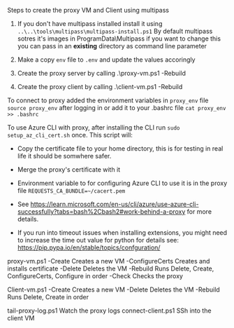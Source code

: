 Steps to create the proxy VM and Client using multipass
1. If you don't have multipass installed install it using `..\..\tools\multipass\multipass-install.ps1`
   By default multipass sotres it's images in ProgramData\Multipass if you want to change this you can pass in an **existing** directory as command line parameter
   
2. Make a copy `env` file to `.env` and update the values accoringly
3. Create the proxy server by calling .\proxy-vm.ps1 -Rebuild
4. Create the proxy client by calling .\client-vm.ps1 -Rebuild

To connect to proxy added the environment variables in `proxy_env` file
`source proxy_env` after logging in or add it to your .bashrc file `cat proxy_env >> .bashrc`

To use Azure CLI with proxy, after installing the CLI run `sudo setup_az_cli_cert.sh` once.  This script will: 
   * Copy the certificate file to your home directory, this is for testing in real life it should be somwhere safer.
   * Merge the proxy's certificate with it
   * Environment variable to for configuring Azure CLI to use it is in the proxy file `REQUESTS_CA_BUNDLE=~/cacert.pem`
  * See https://learn.microsoft.com/en-us/cli/azure/use-azure-cli-successfully?tabs=bash%2Cbash2#work-behind-a-proxy for more details.


* If you run into timeout issues when installing extensions, you might need to increase the time out value for python for details see: https://pip.pypa.io/en/stable/topics/confguration/



proxy-vm.ps1
   -Create           Creates a new VM
   -ConfigureCerts   Creates and installs certificate
   -Delete           Deletes the VM
   -Rebuild          Runs Delete, Create, ConfigureCerts, Configure in order
   -Check            Checks the proxy

Client-vm.ps1
   -Create           Creates a new VM
   -Delete           Deletes the VM
   -Rebuild          Runs Delete, Create in order


tail-proxy-log.ps1   Watch the proxy logs
connect-client.ps1   SSh into the client VM